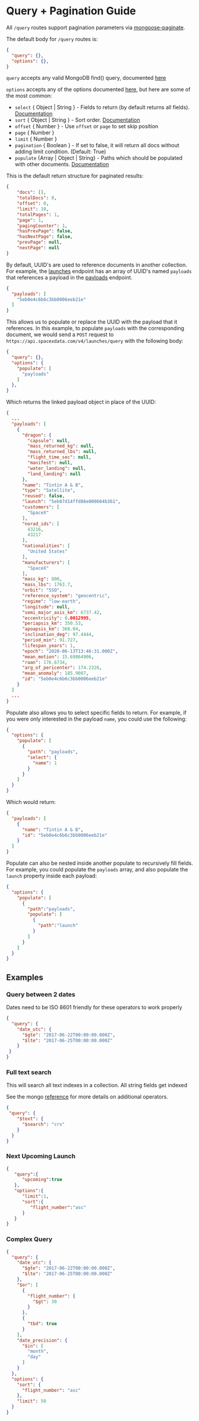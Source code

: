 # Query + Pagination Guide

All `/query` routes support pagination parameters via [mongoose-paginate](https://github.com/aravindnc/mongoose-paginate-v2).

The default body for `/query` routes is:

```json
{
  "query": {},
  "options": {},
}
```

`query` accepts any valid MongoDB find() query, documented [here](https://docs.mongodb.com/manual/tutorial/query-documents/)

`options` accepts any of the options documented [here](https://github.com/aravindnc/mongoose-paginate-v2#modelpaginatequery-options-callback), but here are some of the most common:

- `select` { Object | String } - Fields to return (by default returns all fields). [Documentation](http://mongoosejs.com/docs/api.html#query_Query-select)
- `sort` { Object | String } - Sort order. [Documentation](http://mongoosejs.com/docs/api.html#query_Query-sort)
- `offset` { Number } - Use `offset` or `page` to set skip position
- `page` { Number }
- `limit` { Number }
- `pagination` { Boolean } - If set to false, it will return all docs without adding limit condition. (Default: True)
- `populate` {Array | Object | String} - Paths which should be populated with other documents. [Documentation](https://mongoosejs.com/docs/api.html#query_Query-populate)

This is the default return structure for paginated results:

```json
{
    "docs": [],
    "totalDocs": 0,
    "offset": 0,
    "limit": 10,
    "totalPages": 1,
    "page": 1,
    "pagingCounter": 1,
    "hasPrevPage": false,
    "hasNextPage": false,
    "prevPage": null,
    "nextPage": null
}
```

By default, UUID's are used to reference documents in another collection. For example, the [launches](launches/v4/query.md) endpoint has an array of UUID's named `payloads` that references a payload in the [payloads](payloads/v4/query.md) endpoint.

```json
{
  "payloads": [
    "5eb0e4c6b6c3bb0006eeb21e"
  ]
}
```

This allows us to populate or replace the UUID with the payload that it references. In this example, to populate `payloads` with the corresponding document, we would send a `POST` request to `https://api.spacexdata.com/v4/launches/query` with the following body:

```json
{
  "query": {},
  "options": {
    "populate": [
      "payloads"
    ]
  },
}
```

Which returns the linked payload object in place of the UUID:

```json
{
  ...
  "payloads": [
    {
      "dragon": {
        "capsule": null,
        "mass_returned_kg": null,
        "mass_returned_lbs": null,
        "flight_time_sec": null,
        "manifest": null,
        "water_landing": null,
        "land_landing": null
      },
      "name": "Tintin A & B",
      "type": "Satellite",
      "reused": false,
      "launch": "5eb87d14ffd86e000604b361",
      "customers": [
        "SpaceX"
      ],
      "norad_ids": [
        43216,
        43217
      ],
      "nationalities": [
        "United States"
      ],
      "manufacturers": [
        "SpaceX"
      ],
      "mass_kg": 800,
      "mass_lbs": 1763.7,
      "orbit": "SSO",
      "reference_system": "geocentric",
      "regime": "low-earth",
      "longitude": null,
      "semi_major_axis_km": 6737.42,
      "eccentricity": 0.0012995,
      "periapsis_km": 350.53,
      "apoapsis_km": 368.04,
      "inclination_deg": 97.4444,
      "period_min": 91.727,
      "lifespan_years": 1,
      "epoch": "2020-06-13T13:46:31.000Z",
      "mean_motion": 15.69864906,
      "raan": 176.6734,
      "arg_of_pericenter": 174.2326,
      "mean_anomaly": 185.9087,
      "id": "5eb0e4c6b6c3bb0006eeb21e"
    }
  ]
  ...
}
```

Populate also allows you to select specific fields to return. For example, if you were only interested in the payload `name`, you could use the following:

```json
{
  "options": {
    "populate": [
      {
        "path": "payloads",
        "select": {
          "name": 1
        }
      }
    ]
  }
}
```

Which would return:

```json
{
  "payloads": [
    {
      "name": "Tintin A & B",
      "id": "5eb0e4c6b6c3bb0006eeb21e"
    }
  ]
}
```

Populate can also be nested inside another populate to recursively fill fields. For example, you could populate the `payloads` array, and also populate the `launch` property inside each payload:

```json
{
  "options": {
    "populate": [
      {
        "path":"payloads",
        "populate": [
          {
            "path":"launch"
          }
        ]
      }
    ]
  }
}
```

## Examples

### Query between 2 dates

Dates need to be ISO 8601 friendly for these operators to work properly

```json
{
  "query": {
    "date_utc": {
      "$gte": "2017-06-22T00:00:00.000Z",
      "$lte": "2017-06-25T00:00:00.000Z"
    }
 }
}
```

### Full text search

This will search all text indexes in a collection. All string fields get indexed

See the mongo [reference](https://docs.mongodb.com/manual/reference/operator/query/text/) for more details on additional operators.

```json
{
 "query": {
    "$text": {
      "$search": "crs"
    }
  }
}
```

### Next Upcoming Launch

```json
{
   "query":{
      "upcoming":true
   },
   "options":{
      "limit":1,
      "sort":{
         "flight_number":"asc"
      }
   }
}
```

### Complex Query

```json
{
  "query": {
    "date_utc": {
      "$gte": "2017-06-22T00:00:00.000Z",
      "$lte": "2017-06-25T00:00:00.000Z"
    },
    "$or": [
      {
        "flight_number": {
          "$gt": 30
        }
      },
      {
        "tbd": true
      }
    ],
    "date_precision": {
      "$in": [
        "month",
        "day"
      ]
    }
  },
  "options": {
    "sort": {
      "flight_number": "asc"
    },
    "limit": 50
  }
}
```
